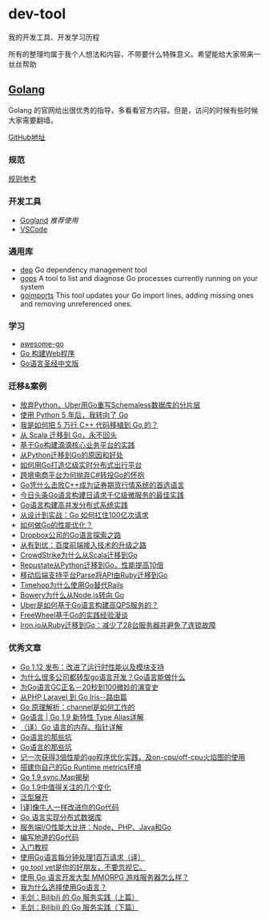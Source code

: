 # dev-tool

我的开发工具、开发学习历程

所有的整理均属于我个人想法和内容，不带要什么特殊意义。希望能给大家带来一丝丝帮助

## [Golang](http://golang.org/)

Golang 的官网给出很优秀的指导，多看看官方内容。但是，访问的时候有些时候大家需要翻墙。

[GitHub地址](https://github.com/golang)

### 规范

[规则参考](go.md)

### 开发工具

- [Gogland](https://www.jetbrains.com/go/?iceinto) *推荐使用*
- [VSCode](https://code.visualstudio.com/)

### 通用库

- [dep](https://github.com/golang/dep) Go dependency management tool
- [gops](https://github.com/google/gops) A tool to list and diagnose Go processes currently running on your system
- [goimports](https://github.com/bradfitz/goimports) This tool updates your Go import lines, adding missing ones and
removing unreferenced ones.

### 学习

- [awesome-go](https://github.com/avelino/awesome-go)
- [Go 构建Web程序](https://github.com/astaxie/build-web-application-with-golang/)
- [Go语言圣经中文版](https://github.com/golang-china/gopl-zh)

### 迁移&案例

- [放弃Python，Uber用Go重写Schemaless数据库的分片层](https://mp.weixin.qq.com/s/_2ktQg4oPF4ZuXcPeXdfeA)
- [使用 Python 5 年后，我转向了 Go](https://mp.weixin.qq.com/s?__biz=MzUxMzcxMzE5Ng==&mid=2247490854&idx=2&sn=e422afcae3aa2ac35d635359764cd292&chksm=f951a865ce26217330353d7317023389932fabe3a0f3f4782a96b8d50a7e422e455d324a3fe2&scene=27#wechat_redirect)
- [我是如何把 5 万行 C++ 代码移植到 Go 的？](https://www.infoq.cn/article/ltVdP_QAsYK7U5rq9Yuu)
- [从 Scala 迁移到 Go，永不回头](https://mp.weixin.qq.com/s/ORO0GcHpbZKNE6W5N0HCVw)
- [基于Go构建滴滴核心业务平台的实践](https://mp.weixin.qq.com/s/dWTqPOOadcjoiDjqDgNyow)
- [从Python迁移到Go的原因和好处](https://mp.weixin.qq.com/s?src=11&timestamp=1555146909&ver=1544&signature=Lsa4fBmRehSmirBlgELjN1uraayqUIno8xeYH3PqXKLPrlTIVxLNratOzph3KPxA-xj2AfELqICxFq8ztKgxbc0dLPsjYiy3Y7adsr9kGcCcOWpObuVG-ZjxXVcvdNAf&new=1)
- [如何用Go打造亿级实时分布式出行平台](https://mp.weixin.qq.com/s/iy1JfYb7E4t8mByx_P_OyA)
- [跨境电商平台为何抛弃C#转投Go的怀抱](https://mp.weixin.qq.com/s/4lV0EwrwGsnUKiYwb3dMjw)
- [Go凭什么击败C++成为证券期货行情系统的首选语言](https://mp.weixin.qq.com/s/GWXog6Mg1xr35k5Oyxxr3g)
- [今日头条Go语言构建日请求千亿级微服务的最佳实践](https://mp.weixin.qq.com/s?__biz=MzIwMjE5MDU4OA==&mid=2653121987&idx=1&sn=bd7d32ef72412b725384a9bb39a19859&chksm=8d35b650ba423f46f44ce6f3ceb65e933470309e386231118ae04aa1f7fa38b2f99a3538ff50&mpshare=1&scene=1&srcid=0719zW0CI9ZiHbPUXigmg2GI#rd)
- [Go语言构建高并发分布式系统实践](https://mp.weixin.qq.com/s?__biz=MjM5NzAwNDI4Mg==&amp;mid=209282398&amp;idx=1&amp;sn=9ffef32b3ab93d1e239c9dc753a3a9bb&amp;scene=1#rd)
- [从设计到实战：Go 如何扛住100亿次请求](https://mp.weixin.qq.com/s?__biz=MjM5OTcxMzE0MQ==&mid=2653369890&idx=1&sn=254cb7771b85bb5bfecad761cec9ad62&chksm=bce4d6388b935f2e396bf03e1d49f76375e253bb7e76a482b6286dd300b3fa1009914324b784&mpshare=1&scene=1&srcid=04257RP0UnQm6EyBKLzXYHNh#rd)
- [如何做Go的性能优化？](https://zhuanlan.zhihu.com/p/27800985)
- [Dropbox公司的Go语言探索之路](http://www.infoq.com/cn/news/2017/07/Dropbox-company-go-explore)
- [从有到优：百度前端接入技术的升级之路](http://www.infoq.com/cn/articles/baidu-frontend-optimization)
- [CrowdStrike为什么从Scala迁移到Go](http://www.infoq.com/cn/news/2015/12/CrowdStrike-Scala-Go)
- [Repustate从Python迁移到Go，性能提高10倍](http://www.infoq.com/cn/news/2015/09/Repustate-Python-Falcon)
- [移动后端支持平台Parse将API由Ruby迁移到Go](http://www.infoq.com/cn/news/2015/06/Ruby-Go-API-Parse)
- [Timehop为什么使用Go替代Rails](http://www.infoq.com/cn/news/2015/03/timehop-go-replace-rails)
- [Bowery为什么从Node.js转向 Go](http://www.infoq.com/cn/news/2015/02/bowery-node-js-turn-to-go)
- [Uber是如何基于Go语言构建高QPS服务的？](http://www.infoq.com/cn/articles/uber-build-high-qps-services)
- [FreeWheel基于Go的实践经验漫谈](http://www.infoq.com/cn/news/2017/06/freewheel-experience-on-go)
- [Iron.io从Ruby迁移到Go：减少了28台服务器并避免了连锁故障](http://www.infoq.com/cn/news/2013/03/ruby-to-go)

### 优秀文章

- [Go 1.12 发布：改进了运行时性能以及模块支持](https://www.infoq.cn/article/X8*xBSAOH4ZaNIO6FlDN)
- [为什么很多公司都转型go语言开发？Go语言能做什么](https://mp.weixin.qq.com/s?__biz=MzI5ODQ2MzI3NQ==&mid=2247486693&idx=1&sn=74ffd5831b82b8209b53a1be2549d144&chksm=eca435a1dbd3bcb7a4f42a7767a6fc3142accea5a056e9d11a7964b3f9a87da222b8719b53a9&scene=27#wechat_redirect)
- [为Go语言GC正名－20秒到100微妙的演变史](http://blog.csdn.net/erlib/article/details/51850912)
- [从PHP Laravel 到 Go Iris--路由篇](https://yuanxuxu.com/2017/09/11/cong-php-laraveldao-go-iris-lu-you-pian/)
- [Go 原理解析：channel是如何工作的](https://mp.weixin.qq.com/s/kBimHA6KPsjtOJkkJEyRHw)
- [Go语言 | Go 1.9 新特性 Type Alias详解](http://www.flysnow.org/2017/08/26/go-1-9-type-alias.html)
- [（译）Go 语言的内存、指针详解](http://www.jianshu.com/p/44b9429d7bef)
- [Go语言的那些坑](https://i6448038.github.io/2017/07/28/Go语言的那些坑)
- [Go语言的那些坑](https://i6448038.github.io/2017/07/28/Go语言的那些坑)
- [记一次获得3倍性能的go程序优化实践，及on-cpu/off-cpu火焰图的使用](https://mp.weixin.qq.com/s/9IKaXeWTiiQTFlvZzxgsEA)
- [搭建你自己的Go Runtime metrics环境](http://tonybai.com/2017/07/04/setup-go-runtime-metrics-for-yourself/)
- [Go 1.9 sync.Map揭秘](http://colobu.com/2017/07/11/dive-into-sync-Map/)
- [Go 1.9中值得关注的几个变化](http://tonybai.com/2017/07/14/some-changes-in-go-1-9/)
- [泛型展开](http://v2p.ro/generics.cn.html)
- [[译]像牛人一样改进你的Go代码](http://colobu.com/2017/06/27/Lint-your-golang-code-like-a-mad-man/)
- [Go 语言实现分布式数据库](https://happyer.github.io/2017/06/26/2017-06-26-sharekv/)
- [服务端I/O性能大比拼：Node、PHP、Java和Go](http://www.itran.cc/2017/05/17/server-side-io-performance-node-php-java-go/)
- [编写地道的Go代码](http://colobu.com/2017/02/07/write-idiomatic-golang-codes/)
- [入门教程](https://github.com/zoeminghong/go-library)
- [使用Go语言每分钟处理1百万请求（译）](https://github.com/itfanr/articles-about-golang/blob/master/2016-10/1.handling-1-million-requests-per-minute-with-golang.md)
- [go tool vet是你的好朋友，不要忽视它。](https://github.com/itfanr/articles-about-golang/blob/master/2017-03/if-you-code-in-go-dont-forget-to-vet.md)
- [使用 Go 语言开发大型 MMORPG 游戏服务器怎么样？](https://www.zhihu.com/question/21098952/answer/47703631)
- [我为什么选择使用Go语言？](https://mp.weixin.qq.com/s?__biz=MzA4NTU2MTg3MQ==&mid=405835997&idx=1&sn=50bbe18cadbebdc71f555b0463d039e6&scene=0#wechat_redirect)
- [毛剑：Bilibili 的 Go 服务实践（上篇）](https://mp.weixin.qq.com/s?__biz=MjM5OTcxMzE0MQ==&mid=2653370296&idx=1&sn=7bb0f55841beabb1ca58aaa75fea244f&chksm=bce4d7a28b935eb462df3014e980b851b669bb7ec959b277f1bceaa41a1cd5a360f8c39ff02e&mpshare=1&scene=1&srcid=1009BmukWD156PEca8RmS6x4#rd)
- [毛剑：Bilibili 的 Go 服务实践（下篇）](https://mp.weixin.qq.com/s?__biz=MjM5OTcxMzE0MQ==&mid=2653370297&idx=1&sn=4c2773ba44c62f953378beac6f2a5985&chksm=bce4d7a38b935eb501b6997234c11d295c3b70b7a32ac2b002e844eb7d6b9d5d68cffcd73775&mpshare=1&scene=1&srcid=1010ZjUvfdjuorMWXB8bhXDj#rd)

